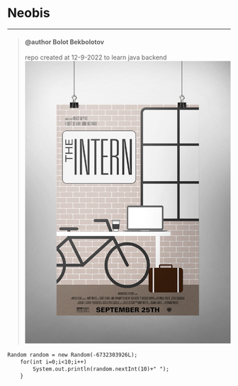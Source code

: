 # Neobis
---
> #### @author Bolot Bekbolotov
>repo created at 12-9-2022
>to learn java backend
![intern image](/assets/intern.jpg)
```
Random random = new Random(-6732303926L);
    for(int i=0;i<10;i++)
        System.out.println(random.nextInt(10)+" ");
    }
```